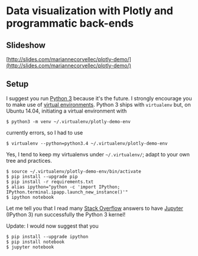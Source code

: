 # Data visualization with Plotly and programmatic back-ends

## Slideshow
[http://slides.com/mariannecorvellec/plotly-demo/](http://slides.com/mariannecorvellec/plotly-demo/)

## Setup

I suggest you run [Python 3](https://www.python.org/) because it's the future.
I strongly encourage you to make use of [virtual environments](https://virtualenv.pypa.io/).
Python 3 ships with `virtualenv` but, on Ubuntu 14.04, initiating a virtual environment with

    $ python3 -m venv ~/.virtualenv/plotly-demo-env

currently errors, so I had to use

    $ virtualenv --python=python3.4 ~/.virtualenv/plotly-demo-env

Yes, I tend to keep my virtualenvs under `~/.virtualenv/`; adapt to your own tree and practices.

    $ source ~/.virtualenv/plotly-demo-env/bin/activate
    $ pip install --upgrade pip
    $ pip install -r requirements.txt
    $ alias ipython="python -c 'import IPython; IPython.terminal.ipapp.launch_new_instance()'"
    $ ipython notebook

Let me tell you that I read many [Stack Overflow](http://stackoverflow.com/) answers to have
[Jupyter](https://jupyter.org/) (IPython 3) run successfully the Python 3 kernel!

Update: I would now suggest that you

    $ pip install --upgrade ipython
    $ pip install notebook
    $ jupyter notebook
